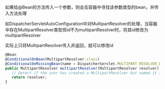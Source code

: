 如果给@Bean的方法传入一个参数，则会去容器中寻找该参数类型的bean，并传入方法处理

如DispatcherServletAutoConfiguration中对MultipartResolver的处理，当容器中存在MultipartResolver类型但id不为multipartResolver时，将其id修改为multipartResolver

实际上只将MultipartResolver传入并返回，就可以修改id

```javascript
@Bean
@ConditionalOnBean(MultipartResolver.class)
@ConditionalOnMissingBean(name = DispatcherServlet.MULTIPART_RESOLVER_BEAN_NAME)
public MultipartResolver multipartResolver(MultipartResolver resolver) {
   // Detect if the user has created a MultipartResolver but named it incorrectly
   return resolver;
}
```

